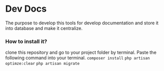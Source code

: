 # Dev Docs
The purpose to develop this tools for develop documentation and store it into database and make it centralize. 
### How to install it?
clone this repository and go to your project folder by terminal. Paste the following command into your terminal.
`composer install`
`php artisan optimze:clear`
`php artisan migrate`